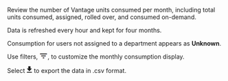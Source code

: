 
Review the number of Vantage units consumed per month, including total units consumed, assigned, rolled over, and consumed on-demand.

Data is refreshed every hour and kept for four months.

Consumption for users not assigned to a department appears as **Unknown**.

Use filters, ![FilterIcon.png](../Images/FilterIcon.png), to customize the monthly consumption display.

Select ![ConsumptionExport.png](../Images/ConsumptionExport.png) to export the data in .csv format.